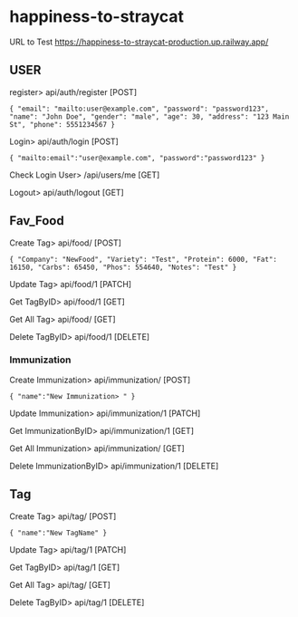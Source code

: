 ﻿# happiness-to-straycat

URL to Test https://happiness-to-straycat-production.up.railway.app/

## USER 

register> api/auth/register [POST]

`{
  "email": "mailto:user@example.com",
  "password": "password123",
  "name": "John Doe",
  "gender": "male",
  "age": 30,
  "address": "123 Main St",
  "phone": 5551234567
}`

Login> api/auth/login [POST]

`{
  "mailto:email":"user@example.com",
  "password":"password123"
}`

Check Login User> /api/users/me [GET]

Logout> api/auth/logout [GET]

## Fav_Food

Create Tag> api/food/ [POST]

`{
    "Company": "NewFood",
    "Variety": "Test",
    "Protein": 6000,
    "Fat": 16150,
    "Carbs": 65450,
    "Phos": 554640,
    "Notes": "Test"
}`

Update Tag> api/food/1 [PATCH]

Get TagByID> api/food/1 [GET]

Get All Tag> api/food/ [GET]

Delete TagByID> api/food/1 [DELETE]

### Immunization

Create Immunization> api/immunization/ [POST]

`{
  "name":"New Immunization> "
}`

Update Immunization> api/immunization/1 [PATCH]

Get ImmunizationByID> api/immunization/1 [GET]

Get All Immunization> api/immunization/ [GET]

Delete ImmunizationByID> api/immunization/1 [DELETE]

## Tag

Create Tag> api/tag/ [POST]

`{
  "name":"New TagName"
}`


Update Tag> api/tag/1 [PATCH]

Get TagByID> api/tag/1 [GET]

Get All Tag> api/tag/ [GET]

Delete TagByID> api/tag/1 [DELETE]

